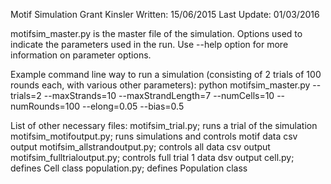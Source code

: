 Motif Simulation
Grant Kinsler
Written: 15/06/2015
Last Update: 01/03/2016

motifsim_master.py is the master file of the simulation. Options used to indicate the parameters used in the run.
Use --help option for more information on parameter options.

Example command line way to run a simulation (consisting of 2 trials of 100 rounds each, with various other parameters):
python motifsim_master.py --trials=2 --maxStrands=10 --maxStrandLength=7 --numCells=10 --numRounds=100 --elong=0.05 --bias=0.5

List of other necessary files:
motifsim_trial.py; runs a trial of the simulation
motifsim_motifoutput.py; runs simulations and controls motif data csv output
motifsim_allstrandoutput.py; controls all data csv output
motifsim_fulltrialoutput.py; controls full trial 1 data dsv output
cell.py; defines Cell class
population.py; defines Population class
